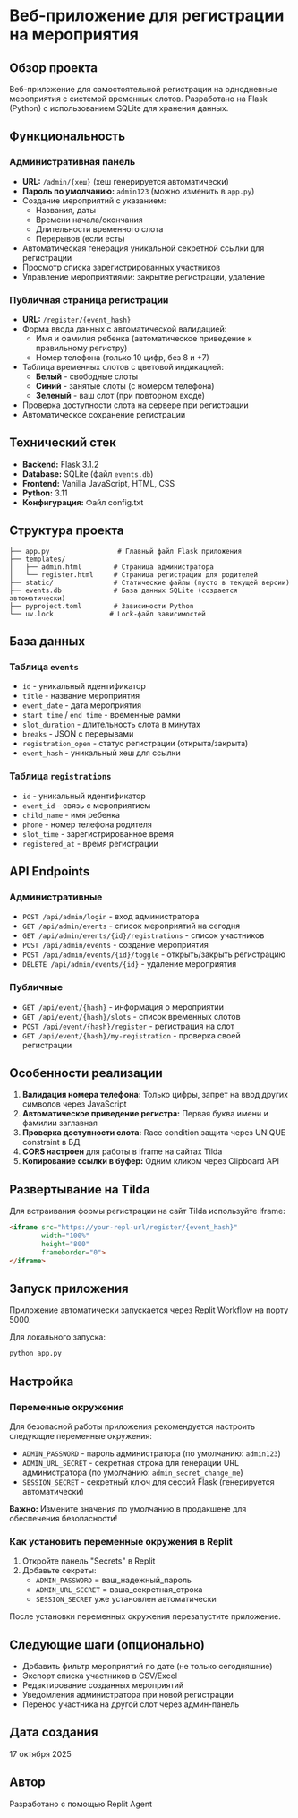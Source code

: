 # Веб-приложение для регистрации на мероприятия

## Обзор проекта

Веб-приложение для самостоятельной регистрации на однодневные мероприятия с системой временных слотов. Разработано на Flask (Python) с использованием SQLite для хранения данных.

## Функциональность

### Административная панель
- **URL:** `/admin/{хеш}` (хеш генерируется автоматически)
- **Пароль по умолчанию:** `admin123` (можно изменить в `app.py`)
- Создание мероприятий с указанием:
  - Названия, даты
  - Времени начала/окончания
  - Длительности временного слота
  - Перерывов (если есть)
- Автоматическая генерация уникальной секретной ссылки для регистрации
- Просмотр списка зарегистрированных участников
- Управление мероприятиями: закрытие регистрации, удаление

### Публичная страница регистрации
- **URL:** `/register/{event_hash}`
- Форма ввода данных с автоматической валидацией:
  - Имя и фамилия ребенка (автоматическое приведение к правильному регистру)
  - Номер телефона (только 10 цифр, без 8 и +7)
- Таблица временных слотов с цветовой индикацией:
  - **Белый** - свободные слоты
  - **Синий** - занятые слоты (с номером телефона)
  - **Зеленый** - ваш слот (при повторном входе)
- Проверка доступности слота на сервере при регистрации
- Автоматическое сохранение регистрации

## Технический стек

- **Backend:** Flask 3.1.2
- **Database:** SQLite (файл `events.db`)
- **Frontend:** Vanilla JavaScript, HTML, CSS
- **Python:** 3.11
- **Конфигурация:** Файл config.txt

## Структура проекта

```
├── app.py                 # Главный файл Flask приложения
├── templates/
│   ├── admin.html        # Страница администратора
│   └── register.html     # Страница регистрации для родителей
├── static/               # Статические файлы (пусто в текущей версии)
├── events.db             # База данных SQLite (создается автоматически)
├── pyproject.toml        # Зависимости Python
└── uv.lock              # Lock-файл зависимостей
```

## База данных

### Таблица `events`
- `id` - уникальный идентификатор
- `title` - название мероприятия
- `event_date` - дата мероприятия
- `start_time` / `end_time` - временные рамки
- `slot_duration` - длительность слота в минутах
- `breaks` - JSON с перерывами
- `registration_open` - статус регистрации (открыта/закрыта)
- `event_hash` - уникальный хеш для ссылки

### Таблица `registrations`
- `id` - уникальный идентификатор
- `event_id` - связь с мероприятием
- `child_name` - имя ребенка
- `phone` - номер телефона родителя
- `slot_time` - зарегистрированное время
- `registered_at` - время регистрации

## API Endpoints

### Административные
- `POST /api/admin/login` - вход администратора
- `GET /api/admin/events` - список мероприятий на сегодня
- `GET /api/admin/events/{id}/registrations` - список участников
- `POST /api/admin/events` - создание мероприятия
- `POST /api/admin/events/{id}/toggle` - открыть/закрыть регистрацию
- `DELETE /api/admin/events/{id}` - удаление мероприятия

### Публичные
- `GET /api/event/{hash}` - информация о мероприятии
- `GET /api/event/{hash}/slots` - список временных слотов
- `POST /api/event/{hash}/register` - регистрация на слот
- `GET /api/event/{hash}/my-registration` - проверка своей регистрации

## Особенности реализации

1. **Валидация номера телефона:** Только цифры, запрет на ввод других символов через JavaScript
2. **Автоматическое приведение регистра:** Первая буква имени и фамилии заглавная
3. **Проверка доступности слота:** Race condition защита через UNIQUE constraint в БД
4. **CORS настроен** для работы в iframe на сайтах Tilda
5. **Копирование ссылки в буфер:** Одним кликом через Clipboard API

## Развертывание на Tilda

Для встраивания формы регистрации на сайт Tilda используйте iframe:

```html
<iframe src="https://your-repl-url/register/{event_hash}" 
        width="100%" 
        height="800" 
        frameborder="0">
</iframe>
```

## Запуск приложения

Приложение автоматически запускается через Replit Workflow на порту 5000.

Для локального запуска:
```bash
python app.py
```

## Настройка

### Переменные окружения

Для безопасной работы приложения рекомендуется настроить следующие переменные окружения:

- `ADMIN_PASSWORD` - пароль администратора (по умолчанию: `admin123`)
- `ADMIN_URL_SECRET` - секретная строка для генерации URL администратора (по умолчанию: `admin_secret_change_me`)
- `SESSION_SECRET` - секретный ключ для сессий Flask (генерируется автоматически)

**Важно:** Измените значения по умолчанию в продакшене для обеспечения безопасности!

### Как установить переменные окружения в Replit

1. Откройте панель "Secrets" в Replit
2. Добавьте секреты:
   - `ADMIN_PASSWORD` = ваш_надежный_пароль
   - `ADMIN_URL_SECRET` = ваша_секретная_строка
   - `SESSION_SECRET` уже установлен автоматически

После установки переменных окружения перезапустите приложение.

## Следующие шаги (опционально)

- Добавить фильтр мероприятий по дате (не только сегодняшние)
- Экспорт списка участников в CSV/Excel
- Редактирование созданных мероприятий
- Уведомления администратора при новой регистрации
- Перенос участника на другой слот через админ-панель

## Дата создания

17 октября 2025

## Автор

Разработано с помощью Replit Agent
